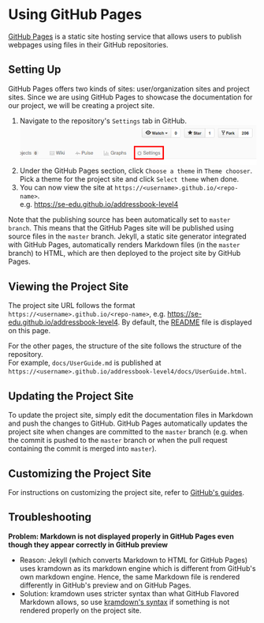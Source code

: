 # Using GitHub Pages

[GitHub Pages](https://pages.github.com/) is a static site hosting service that allows users to publish
webpages using files in their GitHub repositories.

## Setting Up

GitHub Pages offers two kinds of sites: user/organization sites and project sites.
Since we are using GitHub Pages to showcase the documentation for our project, we will be creating a project site.

 1. Navigate to the repository's `Settings` tab in GitHub. <br>
    <img src="images/github_repo_settings.png" width="600">
 1. Under the GitHub Pages section, click `Choose a theme` in `Theme chooser`. Pick a theme for the
    project site and click `Select theme` when done.
 1. You can now view the site at `https://<username>.github.io/<repo-name>`. <br>
    e.g. https://se-edu.github.io/addressbook-level4

Note that the publishing source has been automatically set to `master branch`.
This means that the GitHub Pages site will be published using source files in the `master` branch.
Jekyll, a static site generator integrated with GitHub Pages, automatically renders Markdown files
(in the `master` branch) to HTML, which are then deployed to the project site by GitHub Pages.

## Viewing the Project Site

The project site URL follows the format `https://<username>.github.io/<repo-name>`,
e.g. https://se-edu.github.io/addressbook-level4.
By default, the [README](../README.md) file is displayed on this page.

For the other pages, the structure of the site follows the structure of the repository. <br>
For example, `docs/UserGuide.md` is published at `https://<username>.github.io/addressbook-level4/docs/UserGuide.html`.

## Updating the Project Site

To update the project site, simply edit the documentation files in Markdown and push the changes to GitHub.
GitHub Pages automatically updates the project site when changes are committed to the `master` branch
(e.g. when the commit is pushed to the `master` branch or when the pull request containing the commit is
merged into `master`).

## Customizing the Project Site

For instructions on customizing the project site, refer to [GitHub's guides](https://help.github.com/categories/customizing-github-pages/).

## Troubleshooting

 **Problem: Markdown is not displayed properly in GitHub Pages even though they appear correctly in GitHub preview**

 * Reason: Jekyll (which converts Markdown to HTML for GitHub Pages) uses kramdown as its markdown engine which
   is different from GitHub's own markdown engine. Hence, the same Markdown file is rendered differently in
   GitHub's preview and on GitHub Pages.
 * Solution: kramdown uses stricter syntax than what GitHub Flavored Markdown allows, so use
   [kramdown's syntax](https://kramdown.gettalong.org/parser/gfm.html) if something is not rendered properly
   on the project site.
